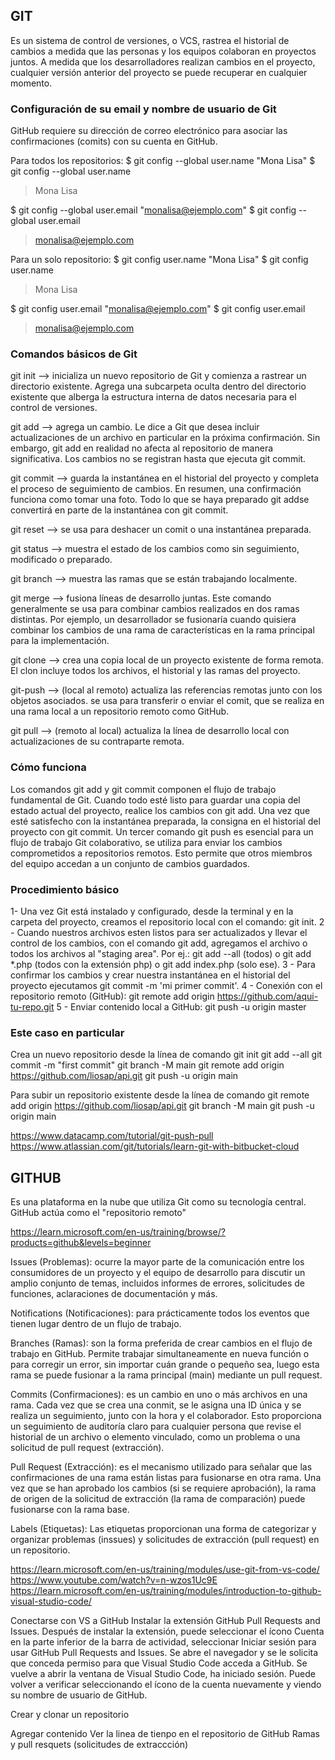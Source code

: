 ## GIT
Es un sistema de control de versiones, o VCS, rastrea el historial de cambios a medida que las personas y los equipos colaboran en proyectos juntos. A medida que los desarrolladores realizan cambios en el proyecto, cualquier versión anterior del proyecto se puede recuperar en cualquier momento.

### Configuración de su email y nombre de usuario de Git
GitHub requiere su dirección de correo electrónico para asociar las confirmaciones (comits) con su cuenta en GitHub.

Para todos los repositorios:
  $ git config --global user.name "Mona Lisa"
  $ git config --global user.name
  > Mona Lisa

  $ git config --global user.email "monalisa@ejemplo.com"
  $ git config --global user.email
  > monalisa@ejemplo.com

Para un solo repositorio:
  $ git config user.name "Mona Lisa"
  $ git config user.name
  > Mona Lisa

  $ git config user.email "monalisa@ejemplo.com"
  $ git config user.email
  > monalisa@ejemplo.com

### Comandos básicos de Git
git init --> inicializa un nuevo repositorio de Git y comienza a rastrear un directorio existente. Agrega una subcarpeta oculta dentro del directorio existente que alberga la estructura interna de datos necesaria para el control de versiones.

git add --> agrega un cambio. Le dice a Git que desea incluir actualizaciones de un archivo en particular en la próxima confirmación. Sin embargo, git add en realidad no afecta al repositorio de manera significativa. Los cambios no se registran hasta que ejecuta git commit.

git commit --> guarda la instantánea en el historial del proyecto y completa el proceso de seguimiento de cambios. En resumen, una confirmación funciona como tomar una foto. Todo lo que se haya preparado git addse convertirá en parte de la instantánea con git commit.

git reset --> se usa para deshacer un comit o una instantánea preparada.

git status --> muestra el estado de los cambios como sin seguimiento, modificado o preparado.

git branch --> muestra las ramas que se están trabajando localmente.

git merge --> fusiona líneas de desarrollo juntas. Este comando generalmente se usa para combinar cambios realizados en dos ramas distintas. Por ejemplo, un desarrollador se fusionaría cuando quisiera combinar los cambios de una rama de características en la rama principal para la implementación.

git clone --> crea una copia local de un proyecto existente de forma remota. El clon incluye todos los archivos, el historial y las ramas del proyecto.

git-push --> (local al remoto) actualiza las referencias remotas junto con los objetos asociados. se usa para transferir o enviar el comit, que se realiza en una rama local a un repositorio remoto como GitHub.

git pull --> (remoto al local) actualiza la línea de desarrollo local con actualizaciones de su contraparte remota.

### Cómo funciona
Los comandos git add y git commit componen el flujo de trabajo fundamental de Git.
Cuando todo esté listo para guardar una copia del estado actual del proyecto, realice los cambios con git add. Una vez que esté satisfecho con la instantánea preparada, la consigna en el historial del proyecto con git commit.
Un tercer comando git push es esencial para un flujo de trabajo Git colaborativo, se utiliza para enviar los cambios comprometidos a repositorios remotos. Esto permite que otros miembros del equipo accedan a un conjunto de cambios guardados.

### Procedimiento básico
1- Una vez Git está instalado y configurado, desde la terminal y en la carpeta del proyecto, creamos el repositorio  local con el comando: git init.
2 - Cuando nuestros archivos esten listos para ser actualizados y llevar el control de los cambios, con el comando git add, agregamos el archivo o todos los archivos al "staging area". Por ej.: git add --all (todos) o git add *.php (todos con la extensión php) o git add index.php (solo ese).
3 - Para confirmar los cambios y crear nuestra instantánea en el historial del proyecto ejecutamos git commit -m 'mi primer commit'.
4 - Conexión con el repositorio remoto (GitHub): git remote add origin https://github.com/aqui-tu-repo.git
5 - Enviar contenido local a GitHub: git push -u origin master

### Este caso en particular

Crea un nuevo repositorio desde la línea de comando
git init
git add --all
git commit -m "first commit"
git branch -M main
git remote add origin https://github.com/liosap/api.git
git push -u origin main

Para subir un repositorio existente desde la línea de comando
git remote add origin https://github.com/liosap/api.git
git branch -M main
git push -u origin main


https://www.datacamp.com/tutorial/git-push-pull
https://www.atlassian.com/git/tutorials/learn-git-with-bitbucket-cloud


## GITHUB
Es una plataforma en la nube que utiliza Git como su tecnología central. GitHub actúa como el "repositorio remoto"

https://learn.microsoft.com/en-us/training/browse/?products=github&levels=beginner

Issues (Problemas): ocurre la mayor parte de la comunicación entre los consumidores de un proyecto y el equipo de desarrollo para discutir un amplio conjunto de temas, incluidos informes de errores, solicitudes de funciones, aclaraciones de documentación y más.

Notifications (Notificaciones): para prácticamente todos los eventos que tienen lugar dentro de un flujo de trabajo.

Branches (Ramas): son la forma preferida de crear cambios en el flujo de trabajo en GitHub. Permite trabajar simultaneamente en nueva función o para corregir un error, sin importar cuán grande o pequeño sea, luego esta rama se puede fusionar a la rama principal (main) mediante un pull request.

Commits (Confirmaciones): es un cambio en uno o más archivos en una rama. Cada vez que se crea una conmit, se le asigna una ID única y se realiza un seguimiento, junto con la hora y el colaborador. Esto proporciona un seguimiento de auditoría claro para cualquier persona que revise el historial de un archivo o elemento vinculado, como un problema o una solicitud de pull request (extracción).

Pull Request (Extracción): es el mecanismo utilizado para señalar que las confirmaciones de una rama están listas para fusionarse en otra rama. Una vez que se han aprobado los cambios (si se requiere aprobación), la rama de origen de la solicitud de extracción (la rama de comparación) puede fusionarse con la rama base.

Labels (Etiquetas): Las etiquetas proporcionan una forma de categorizar y organizar problemas (inssues) y solicitudes de extracción (pull request) en un repositorio.



https://learn.microsoft.com/en-us/training/modules/use-git-from-vs-code/
https://www.youtube.com/watch?v=n-wzos1Uc9E
https://learn.microsoft.com/en-us/training/modules/introduction-to-github-visual-studio-code/

Conectarse con VS a GitHub
Instalar la extensión GitHub Pull Requests and Issues.
Después de instalar la extensión, puede seleccionar el ícono Cuenta en la parte inferior de la barra de actividad, seleccionar Iniciar sesión para usar GitHub Pull Requests and Issues. Se abre el navegador y se le solicita que conceda permiso para que Visual Studio Code acceda a GitHub. Se vuelve a abrir la ventana de Visual Studio Code, ha iniciado sesión.
Puede volver a verificar seleccionando el ícono de la cuenta nuevamente y viendo su nombre de usuario de GitHub.

Crear y clonar un repositorio

Agregar contenido
Ver la linea de tienpo en el repositorio de GitHub
Ramas y pull resquets (solicitudes de extraccción)